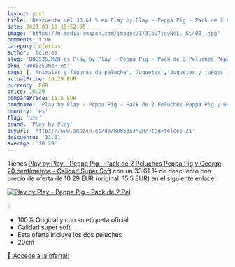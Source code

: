 ```yaml
---
layout: post
title: 'Descuento del 33.61 % en Play by Play - Peppa Pig - Pack de 2 Pel'
date: 2021-03-18 15:52:05
image: 'https://m.media-amazon.com/images/I/31bU7jqyNeL._SL400_.jpg'
comments: true
category: ofertas
author: 'tole.es'
slug: 'B08535JMZH-es Play by Play - Peppa Pig - Pack de 2 Peluches Peppa Pig y...'
sku: 'B08535JMZH-es'
tags: [ 'Animales y figuras de peluche','Juguetes','Juguetes y juegos','Peluches','peppa','pig','play by play', ]
actualPrice: 10.29 EUR
currency: EUR
price: 10.29
comparePrice: 15.5 EUR
prodname: 'Play by Play - Peppa Pig - Pack de 2 Peluches Peppa Pig y George 20 centímetros - Calidad Super Soft'
country: 'es'
flag: '🇪🇸'
brand: 'Play by Play'
buyurl: 'https://www.amazon.es/dp/B08535JMZH/?tag=tolees-21'
descuento: '33.61'
average: '10.29'
---
```


Tienes [Play by Play - Peppa Pig - Pack de 2 Peluches Peppa Pig y George 20 centímetros - Calidad Super Soft](https://www.amazon.es/dp/B08535JMZH/?tag=tolees-21) con un 33.61 % de descuento con precio de oferta de 10.29 EUR (original: 15.5 EUR) en el siguiente enlace!

[![Play by Play - Peppa Pig - Pack de 2 Pel](https://m.media-amazon.com/images/I/31bU7jqyNeL._SL400_.jpg)](https://www.amazon.es/dp/B08535JMZH/?tag=tolees-21)

ℹ️:

- 100% Original y con su etiqueta oficial
- Calidad super soft
- Esta oferta incluye los dos peluches
- 20cm

[🛒 Accede a la oferta!!](https://www.amazon.es/dp/B08535JMZH/?tag=tolees-21)
